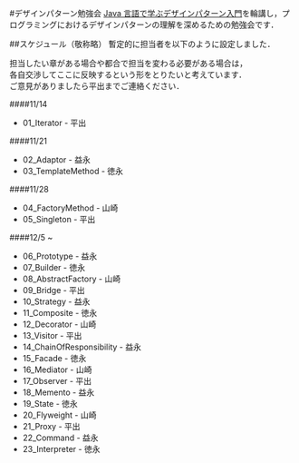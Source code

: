#デザインパターン勉強会
[Java 言語で学ぶデザインパターン入門](http://www.amazon.co.jp/増補改訂版Java言語で学ぶデザインパターン入門-結城-浩/dp/4797327030)を輪講し，プログラミングにおけるデザインパターンの理解を深めるための勉強会です．

##スケジュール（敬称略）
暫定的に担当者を以下のように設定しました．  

担当したい章がある場合や都合で担当を変わる必要がある場合は，  
各自交渉してここに反映するという形をとりたいと考えています．  
ご意見がありましたら平出までご連絡ください．

####11/14
* 01_Iterator - 平出

####11/21
* 02_Adaptor - 益永
* 03_TemplateMethod - 徳永

####11/28
* 04_FactoryMethod - 山崎
* 05_Singleton - 平出

####12/5 ~
* 06_Prototype - 益永
* 07_Builder - 徳永
* 08_AbstractFactory - 山崎
* 09_Bridge - 平出
* 10_Strategy - 益永
* 11_Composite - 徳永
* 12_Decorator - 山崎
* 13_Visitor - 平出
* 14_ChainOfResponsibility - 益永
* 15_Facade - 徳永
* 16_Mediator - 山崎
* 17_Observer - 平出
* 18_Memento - 益永
* 19_State - 徳永
* 20_Flyweight - 山崎
* 21_Proxy - 平出
* 22_Command - 益永
* 23_Interpreter - 徳永
